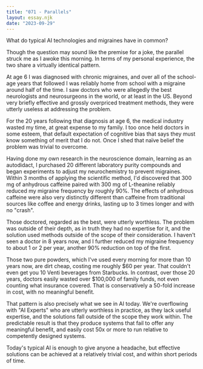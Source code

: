```yaml
---
title: "071 - Parallels"
layout: essay.njk
date: "2023-09-29"
---
```


What do typical AI technologies and migraines have in common?

Though the question may sound like the premise for a joke, the parallel struck me as I awoke this morning. In terms of my personal experience, the two share a virtually identical pattern.

At age 6 I was diagnosed with chronic migraines, and over all of the school-age years that followed I was reliably home from school with a migraine around half of the time. I saw doctors who were allegedly the best neurologists and neurosurgeons in the world, or at least in the US. Beyond very briefly effective and grossly overpriced treatment methods, they were utterly useless at addressing the problem.

For the 20 years following that diagnosis at age 6, the medical industry wasted my time, at great expense to my family. I too once held doctors in some esteem, that default expectation of cognitive bias that says they must know something of merit that I do not. Once I shed that naïve belief the problem was trivial to overcome.

Having done my own research in the neuroscience domain, learning as an autodidact, I purchased 20 different laboratory purity compounds and began experiments to adjust my neurochemistry to prevent migraines. Within 3 months of applying the scientific method, I'd discovered that 300 mg of anhydrous caffeine paired with 300 mg of L-theanine reliably reduced my migraine frequency by roughly 90%. The effects of anhydrous caffeine were also very distinctly different than caffeine from traditional sources like coffee and energy drinks, lasting up to 3 times longer and with no "crash".

Those doctored, regarded as the best, were utterly worthless. The problem was outside of their depth, as in truth they had no expertise for it, and the solution used methods outside of the scope of their consideration. I haven't seen a doctor in 8 years now, and I further reduced my migraine frequency to about 1 or 2 per year, another 90% reduction on top of the first.

Those two pure powders, which I've used every morning for more than 10 years now, are dirt cheap, costing me roughly $60 per year. That couldn't even get you 10 Venti beverages from Starbucks. In contrast, over those 20 years, doctors easily wasted over $100,000 of family funds, not even counting what insurance covered. That is conservatively a 50-fold increase in cost, with no meaningful benefit.

That pattern is also precisely what we see in AI today. We're overflowing with "AI Experts" who are utterly worthless in practice, as they lack useful expertise, and the solutions fall outside of the scope they work within. The predictable result is that they produce systems that fail to offer any meaningful benefit, and easily cost 50x or more to run relative to competently designed systems.

Today's typical AI is enough to give anyone a headache, but effective solutions can be achieved at a relatively trivial cost, and within short periods of time.